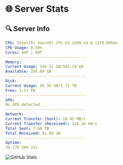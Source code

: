 # 🌐 Server Stats
## 🔍 Server Info
```yaml
CPU: Intel(R) Xeon(R) CPU E5-2699 v4 @ 1373.89GHz
CPU Usage: 0.50%
Cores: 44P | 88T
-----------------------------------
Memory:
Current Usage: 144.51 GB/503.74 GB
Available: 356.00 GB
-----------------------------------
Disk:
Current Usage: 56.34 GB/1.71 TB
Free: 1.57 TB
-----------------------------------
GPU:
No GPU detected
-----------------------------------
Network:
Current Transfer (Sent): 18.45 MB/s
Current Transfer (Received): 134.16 KB/s
Total Sent: 7.60 TB
Total Received: 81.80 GB
-----------------------------------
Uptime:
3d 17h 29m 22s
```
![GitHub Stats](https://img.shields.io/badge/Updated-2025-03-11_14:52:11-blue)